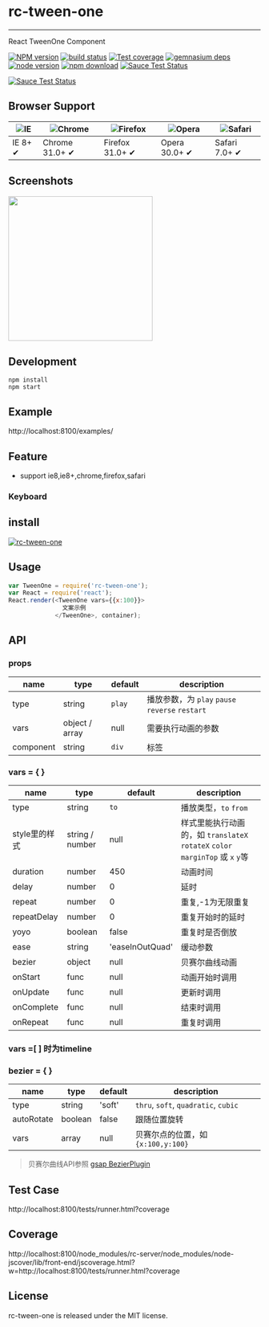 # rc-tween-one
---

React TweenOne Component


[![NPM version][npm-image]][npm-url]
[![build status][travis-image]][travis-url]
[![Test coverage][coveralls-image]][coveralls-url]
[![gemnasium deps][gemnasium-image]][gemnasium-url]
[![node version][node-image]][node-url]
[![npm download][download-image]][download-url]
[![Sauce Test Status](https://saucelabs.com/buildstatus/rc-tween-one)](https://saucelabs.com/u/rc-tween-one)

[![Sauce Test Status](https://saucelabs.com/browser-matrix/rc-tween-one.svg)](https://saucelabs.com/u/rc-tween-one)

[npm-image]: http://img.shields.io/npm/v/rc-tween-one.svg?style=flat-square
[npm-url]: http://npmjs.org/package/rc-tween-one
[travis-image]: https://img.shields.io/travis/ant-motion/tween-one.svg?style=flat-square
[travis-url]: https://travis-ci.org/ant-motion/tween-one
[coveralls-image]: https://img.shields.io/coveralls/ant-motion/tween-one.svg?style=flat-square
[coveralls-url]: https://coveralls.io/r/ant-motion/tween-one?branch=master
[gemnasium-image]: http://img.shields.io/gemnasium/ant-motion/tween-one.svg?style=flat-square
[gemnasium-url]: https://gemnasium.com/ant-motion/tween-one
[node-image]: https://img.shields.io/badge/node.js-%3E=_0.10-green.svg?style=flat-square
[node-url]: http://nodejs.org/download/
[download-image]: https://img.shields.io/npm/dm/rc-tween-one.svg?style=flat-square
[download-url]: https://npmjs.org/package/rc-tween-one


## Browser Support

|![IE](https://raw.github.com/alrra/browser-logos/master/internet-explorer/internet-explorer_48x48.png) | ![Chrome](https://raw.github.com/alrra/browser-logos/master/chrome/chrome_48x48.png) | ![Firefox](https://raw.github.com/alrra/browser-logos/master/firefox/firefox_48x48.png) | ![Opera](https://raw.github.com/alrra/browser-logos/master/opera/opera_48x48.png) | ![Safari](https://raw.github.com/alrra/browser-logos/master/safari/safari_48x48.png)|
| --- | --- | --- | --- | --- |
| IE 8+ ✔ | Chrome 31.0+ ✔ | Firefox 31.0+ ✔ | Opera 30.0+ ✔ | Safari 7.0+ ✔ |

## Screenshots

<img src="" width="288"/>


## Development

```
npm install
npm start
```

## Example

http://localhost:8100/examples/


## Feature

* support ie8,ie8+,chrome,firefox,safari

### Keyboard


## install


[![rc-tween-one](https://nodei.co/npm/rc-tween-one.png)](https://npmjs.org/package/rc-tween-one)


## Usage

```js
var TweenOne = require('rc-tween-one');
var React = require('react');
React.render(<TweenOne vars={{x:100}}>
               文案示例
             </TweenOne>, container);
```

## API

### props

| name      | type           | default | description    |
|------------|----------------|---------|----------------|
| type       | string         | `play`  | 播放参数，为 `play` `pause` `reverse` `restart` |
| vars       | object / array | null    | 需要执行动画的参数 |
| component  | string         | `div`   | 标签   |


### vars = { }

| name      | type           | default | description    |
|------------|----------------|---------|----------------|
| type       | string         | `to`    | 播放类型，`to` `from`|
| style里的样式 | string / number| null  | 样式里能执行动画的，如 `translateX` `rotateX` `color` `marginTop` 或 `x` `y`等 |
| duration   |  number        | 450     | 动画时间     |
| delay      | number         | 0       | 延时  |
| repeat     | number         | 0       | 重复,-1为无限重复 |
| repeatDelay| number         | 0       | 重复开始时的延时 |
| yoyo       | boolean        | false   | 重复时是否倒放  |
| ease       | string         | 'easeInOutQuad' | 缓动参数 |
| bezier     | object         | null    | 贝赛尔曲线动画   |
| onStart    | func           | null    | 动画开始时调用  |
| onUpdate   | func           | null    | 更新时调用  |
| onComplete | func           | null    | 结束时调用  |
| onRepeat   | func           | null    | 重复时调用  |



### vars =[ ] 时为timeline

### bezier = { }

| name      | type           | default | description    |
|------------|----------------|---------|----------------|
| type       | string         | 'soft'  | `thru`, `soft`, `quadratic`, `cubic` |
| autoRotate | boolean        | false   | 跟随位置旋转  |
| vars       | array          | null    | 贝赛尔点的位置，如 `{x:100,y:100}` |

> 贝赛尔曲线API参照 [gsap BezierPlugin](http://greensock.com/docs/#/HTML5/GSAP/Plugins/BezierPlugin/)

## Test Case

http://localhost:8100/tests/runner.html?coverage

## Coverage

http://localhost:8100/node_modules/rc-server/node_modules/node-jscover/lib/front-end/jscoverage.html?w=http://localhost:8100/tests/runner.html?coverage

## License

rc-tween-one is released under the MIT license.
